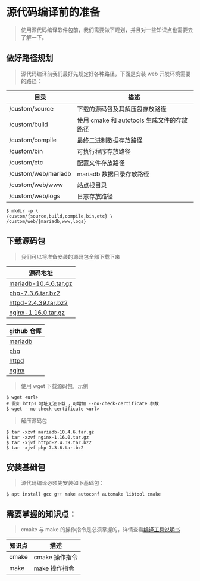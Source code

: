 # 源代码编译前的准备

> 使用源代码编译软件包前，我们需要做下规划，并且对一些知识点也需要去了解一下。

## 做好路径规划

> 源代码编译前我们最好先规定好各种路径，下面是安装 web 开发环境需要的路径：

| 目录                | 描述                                       |
| ------------------- | ------------------------------------------ |
| /custom/source      | 下载的源码包及其解压包存放路径             |
| /custom/build       | 使用 cmake 和 autotools 生成文件的存放路径 |
| /custom/compile     | 最终二进制数据存放路径                     |
| /custom/bin         | 可执行程序存放路径                         |
| /custom/etc         | 配置文件存放路径                           |
| /custom/web/mariadb | mariadb 数据目录存放路径                   |
| /custom/web/www     | 站点根目录                                 |
| /custom/web/logs    | 日志存放路径                               |

```shell
$ mkdir -p \
/custom/{source,build,compile,bin,etc} \
/custom/web/{mariadb,www,logs}
```

## 下载源码包

> 我们可以将准备安装的源码包全部下载下来

| 源码地址                                                                                                          |
| ----------------------------------------------------------------------------------------------------------------- |
| [mariadb-10.4.6.tar.gz](https://mirrors.tuna.tsinghua.edu.cn/mariadb/mariadb-10.4.6/source/mariadb-10.4.6.tar.gz) |
| [php-7.3.6.tar.bz2](https://www.php.net/distributions/php-7.3.6.tar.bz2)                                          |
| [httpd-2.4.39.tar.bz2](https://mirrors.tuna.tsinghua.edu.cn/apache/httpd/httpd-2.4.39.tar.bz2)                    |
| [nginx-1.16.0.tar.gz](https://nginx.org/download/nginx-1.16.0.tar.gz)                                             |

| github 仓库                                  |
| -------------------------------------------- |
| [mariadb](https://github.com/MariaDB/server) |
| [php](https://github.com/php/php-src)        |
| [httpd](https://github.com/apache/httpd)     |
| [nginx](https://github.com/nginx/nginx)      |

> 使用 wget 下载源码包，示例

```shell
$ wget <url>
# 假如 https 地址无法下载 ，可增加 --no-check-certificate 参数
$ wget --no-check-certificate <url>
```

> 解压源码包

```shell
$ tar -xzvf mariadb-10.4.6.tar.gz
$ tar -xzvf nginx-1.16.0.tar.gz
$ tar -xjvf httpd-2.4.39.tar.bz2
$ tar -xjvf php-7.3.6.tar.bz2
```

## 安装基础包

> 源代码编译必须先安装如下基础包：

```shell
$ apt install gcc g++ make autoconf automake libtool cmake
```

## 需要掌握的知识点：

> cmake 与 make 的操作指令是必须掌握的，详情查看[编译工具说明书](./info/编译工具说明书.md)

| 知识点 | 描述           |
| ------ | -------------- |
| cmake  | cmake 操作指令 |
| make   | make 操作指令  |
